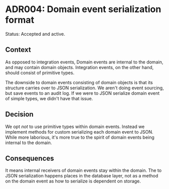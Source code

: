# ADR004: Domain event serialization format

Status: Accepted and active.

## Context

As opposed to integration events, Domain events are internal to the domain, and
may contain domain objects. Integration events, on the other hand, should
consist of primitive types.

The downside to domain events consisting of domain objects is that its structure
carries over to JSON serialization. We aren't doing event sourcing, but save
events to an audit log. If we were to JSON serialize domain event of simple
types, we didn't have that issue.

## Decision

We opt _not_ to use primitive types within domain events. Instead we implement
methods for custom serializing each domain event to JSON. While more laborious,
it's more true to the spirit of domain events being internal to the domain.

## Consequences

It means internal receivers of domain events stay within the domain. The to JSON
serialization happens places in the database layer, not as a method on the
domain event as how to serialize is dependent on storage.
